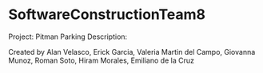 # SoftwareConstructionTeam8

Project: Pitman Parking
Description:

Created by Alan Velasco, Erick Garcia, Valeria Martin del Campo, Giovanna Munoz, Roman Soto, Hiram Morales, Emiliano de la Cruz
